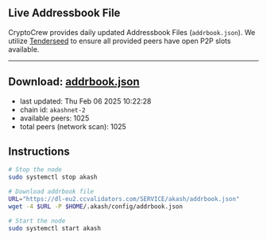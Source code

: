 ## Live Addressbook File

CryptoCrew provides daily updated Addressbook Files (`addrbook.json`). We utilize [Tenderseed](https://github.com/binaryholdings/tenderseed) to ensure all provided peers have open P2P slots available.

---
**Download: [addrbook.json](https://dl-eu2.ccvalidators.com/SERVICE/akash/addrbook.json)**
---

- last updated: Thu Feb 06 2025 10:22:28
- chain id: `akashnet-2`
- available peers: 1025
- total peers (network scan): 1025

## Instructions
```sh
# Stop the node
sudo systemctl stop akash

# Download addrbook file
URL="https://dl-eu2.ccvalidators.com/SERVICE/akash/addrbook.json"
wget -4 $URL -P $HOME/.akash/config/addrbook.json

# Start the node
sudo systemctl start akash
```
